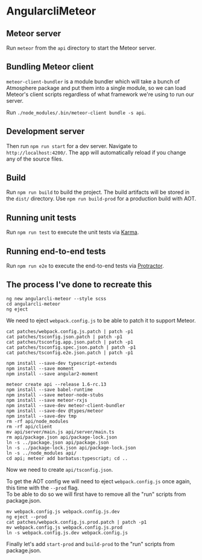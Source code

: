 # AngularcliMeteor

## Meteor server

Run `meteor` from the `api` directory to start the Meteor server.

## Bundling Meteor client

`meteor-client-bundler` is a module bundler which will take a bunch of Atmosphere package and put them into a single module, so we can load Meteor's client scripts regardless of what framework we're using to run our server.

Run `./node_modules/.bin/meteor-client bundle -s api`.

## Development server

Then run `npm run start` for a dev server. Navigate to `http://localhost:4200/`. The app will automatically reload if you change any of the source files.

## Build

Run `npm run build` to build the project. The build artifacts will be stored in the `dist/` directory. Use `npm run build-prod` for a production build with AOT.

## Running unit tests

Run `npm run test` to execute the unit tests via [Karma](https://karma-runner.github.io).

## Running end-to-end tests

Run `npm run e2e` to execute the end-to-end tests via [Protractor](http://www.protractortest.org/).

## The process I've done to recreate this

```
ng new angularcli-meteor --style scss
cd angularcli-meteor
ng eject
```
We need to eject `webpack.config.js` to be able to patch it to support Meteor.

```
cat patches/webpack.config.js.patch | patch -p1
cat patches/tsconfig.json.patch | patch -p1
cat patches/tsconfig.app.json.patch | patch -p1
cat patches/tsconfig.spec.json.patch | patch -p1
cat patches/tsconfig.e2e.json.patch | patch -p1
```

```
npm install --save-dev typescript-extends
npm install --save moment
npm install --save angular2-moment
```

```
meteor create api --release 1.6-rc.13
npm install --save babel-runtime
npm install --save meteor-node-stubs
npm install --save meteor-rxjs
npm install --save-dev meteor-client-bundler
npm install --save-dev @types/meteor
npm install --save-dev tmp
rm -rf api/node_modules
rm -rf api/client
mv api/server/main.js api/server/main.ts
rm api/package.json api/package-lock.json
ln -s ../package.json api/package.json
ln -s ../package-lock.json api/package-lock.json
ln -s ../node_modules api/
cd api; meteor add barbatus:typescript; cd ..
```

Now we need to create `api/tsconfig.json`.

To get the AOT config we will need to eject `webpack.config.js` once again, this time with the `--prod` flag.  
To be able to do so we will first have to remove all the "run" scripts from package.json.

```
mv webpack.config.js webpack.config.js.dev
ng eject --prod
cat patches/webpack.config.js.prod.patch | patch -p1
mv webpack.config.js webpack.config.js.prod
ln -s webpack.config.js.dev webpack.config.js
```

Finally let's add `start-prod` and `build-prod` to the "run" scripts from package.json.
